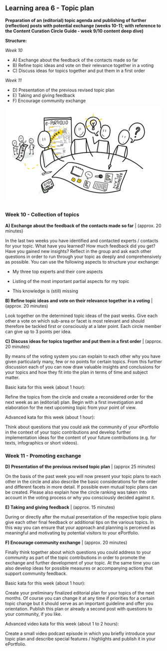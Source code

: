 ## Learning area 6 - Topic plan

**Preparation of an (editorial) topic agenda and publishing of further (reflection) posts with potential exchange (weeks 10-11; with reference to the Content Curation Circle Guide - week 9/10 content deep dive)**

**Structure:**

*Week 10*

- A) Exchange about the feedback of the contacts made so far
- B) Refine topic ideas and vote on their relevance together in a voting
- C) Discuss ideas for topics together and put them in a first order

*Week 11*
- D) Presentation of the previous revised topic plan
- E) Taking and giving feedback
- F) Encourage community exchange

![Sketchnote Editorial plan and growing community feedback from Katrin [@kleinerw4hnsinn](https://twitter.com/kleinerw4hnsinn) (CC BY)](./images/image15.jpeg)

### Week 10 - Collection of topics

**A) Exchange about the feedback of the contacts made so far** | (approx. 20 minutes)

In the last two weeks you have identified and contacted experts /
contacts for your topic. What have you learned? How much feedback did
you get? Have you gained new insights? Reflect in the group and ask each
other questions in order to run through your topic as deeply and
comprehensively as possible. You can use the following aspects to
structure your exchange:

-   My three top experts and their core aspects

-   Listing of the most important partial aspects for my topic

-   This knowledge is (still) missing

**B) Refine topic ideas and vote on their relevance together in a voting** | (approx. 20 minutes)

Look together on the determined topic ideas of the past weeks. Give each
other a vote on which sub-area or facet is most relevant and should
therefore be tackled first or consciously at a later point. Each circle
member can give up to 3 points per idea.

**C) Discuss ideas for topics together and put them in a first order** | (approx. 20 minutes)

By means of the voting system you can explain to each other why you have
given particularly many, few or no points for certain topics. From this
further discussion each of you can now draw valuable insights and
conclusions for your topics and how they fit into the plan in terms of
time and subject matter.

Basic kata for this week (about 1 hour):

Refine the topics from the circle and create a reconsidered order for
the next week as an (editorial) plan. Begin with a first investigation
and elaboration for the next upcoming topic from your point of view.

Advanced kata for this week (about 1 hour):

Think about questions that you could ask the community of your
ePortfolio in the context of your topic contributions and develop
further implementation ideas for the content of your future
contributions (e.g. for texts, infographics or short videos).

### Week 11 - Promoting exchange

**D) Presentation of the previous revised topic plan** | (approx 25 minutes)

On the basis of the past week you will now present your topic plans to
each other in the circle and also describe the basic considerations for
the order and different facets in more detail. If possible even mutual
topic plans can be created. Please also explain how the circle ranking
was taken into account in the voting process or why you consciously
decided against it.

**E) Taking and giving feedback** | (approx. 15 minutes)

During or directly after the mutual presentation of the respective topic
plans give each other final feedback or additional tips on the various
topics. In this way you can ensure that your approach and planning is
perceived as meaningful and motivating by potential visitors to your
ePortfolio.

**F) Encourage community exchange** | (approx. 20 minutes)

Finally think together about which questions you could address to your
community as part of the topic contributions in order to promote the
exchange and further development of your topic. At the same time you can
also develop ideas for possible measures or accompanying actions that
support community feedback.

Basic kata for this week (about 1 hour):

Create your preliminary finalized editorial plan for your topics of the
next months. Of course you can change it at any time if priorities for a
certain topic change but it should serve as an important guideline and
offer you orientation. Publish this plan or already a second post with
questions to your community, if you like.

Advanced video kata for this week (about 1 to 2 hours):

Create a small video podcast episode in which you briefly introduce your
topic plan and describe special features / highlights and publish it in
your ePortfolio.

